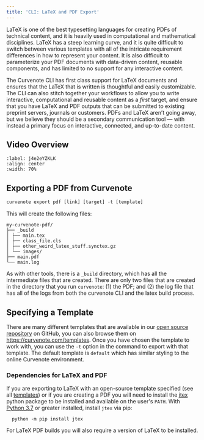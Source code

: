 ```yaml
---
title: 'CLI: LaTeX and PDF Export'
---
```


LaTeX is one of the best typesetting languages for creating PDFs of technical content, and it is heavily used in computational and mathematical disciplines. LaTeX has a steep learning curve, and it is quite difficult to switch between various templates with all of the intricate requirement differences in how to represent your content. It is also difficult to parameterize your PDF documents with data-driven content, reusable components, and has limited to no support for any interactive content.

The Curvenote CLI has first class support for LaTeX documents and ensures that the LaTeX that is written is thoughtful and easily customizable. The CLI can also stitch together your workflows to allow you to write interactive, computational and reusable content as a _first_ target, and ensure that you have LaTeX and PDF outputs that can be submitted to existing preprint servers, journals or customers. PDFs and LaTeX aren’t going away, but we believe they should be a secondary communication tool — with instead a primary focus on interactive, connected, and up-to-date content.

## Video Overview

```{iframe} https://www.loom.com/embed/a914be6e9de14ca9a0802b5817147edb
:label: j4e2eYZKLK
:align: center
:width: 70%
```

## Exporting a PDF from Curvenote

```python
curvenote export pdf [link] [target] -t [template]
```

This will create the following files:

```shell
my-curvenote-pdf/
├── _build
│ ├── main.tex
│ ├── class_file.cls
│ ├── other_weird_latex_stuff.synctex.gz
│ └── images/
├── main.pdf
└── main.log
```

As with other tools, there is a `_build` directory, which has all the intermediate files that are created. There are only two files that are created in the directory that you run `curvenote`: (1) the PDF; and (2) the log file that has all of the logs from both the curvenote CLI and the latex build process.

## Specifying a Template

There are many different templates that are available in our [open source repository](https://github.com/curvenote/templates) on GitHub, you can also browse them on <https://curvenote.com/templates>. Once you have chosen the template to work with, you can use the `-t` option in the command to export with that template. The default template is `default` which has similar styling to the online Curvenote environment.

### Dependencies for LaTeX and PDF

If you are exporting to LaTeX with an open-source template specified (see all [templates](https://github.com/curvenote/templates)) or if you are creating a PDF you will need to install the [jtex](https://pypi.org/project/jtex/) python package to be installed and available on the user's `PATH`. With [Python 3.7](https://www.python.org/downloads/) or greater installed, install `jtex` via pip:

```shell
  python -m pip install jtex
```

For LaTeX PDF builds you will also require a version of LaTeX to be installed.
